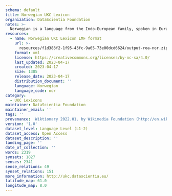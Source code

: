 ```yaml
---
schema: default
title: Norwegian UKC Lexicon
organization: DataScientia Foundation
notes: >-
  Norwegian is a language from the Indo-European family, spoken in Eurasia. The UKC Lexicon of Norwegian is represented as a lexico-semantic network. It consists of words, word senses, synsets, as well as sense-level and synset-level relationships.
resources:
  - name: Norwegian UKC Lexicon LMF format
    url: >-
      resources/f1d383f2-1f95-43fc-9a65-73e00dcd6624/output-roa-nor.zip
    format: xml
    license: https://creativecommons.org/licenses/by-nc-sa/4.0/
    last_updated: 2023-04-17
    created: 2023-04-17
    size: 1385
    release_date: 2023-04-17
    distribution_document: ''
    language: Norwegian
    language_code: nor
category:
  - UKC Lexicons
maintainer: DataScientia Foundation
maintainer_email: ''
tags: ''
provenance: 'Wiktionary 2022.01. by Wikimedia Foundation (http://en.wiktionary.org); KinDiv: Kinship Diversity 1.0 by Temuulen Khishigsuren (http://ukc.disi.unitn.it/index.php/kinship/); MorphyNet 2.0 by Gábor Bella and Khuyagbaatar Batsuren (http://ukc.disi.unitn.it/index.php/morphynet/); Antonymy 1.0 by Gábor Bella (http://ukc.datascientia.eu); NorthEuraLex 0.9 by Johannes Dellert and Gerhard Jäger, Eberhard Karls Universität Tübingen (http://northeuralex.org/); Princeton WordNet 2.1 by Princeton University (https://wordnet.princeton.edu)'
version: '1.0'
dataset_level: Language Level (L1-2)
dataset_access: Open Access
dataset_description: ''
landing_page: ''
date_of_collection: ''
words: 2319
synsets: 1827
senses: 2341
sense_relations: 49
synset_relations: 151
more_information: http://ukc.datascientia.eu/
latitude_map: 61.0
longitude_map: 8.0
---
```

